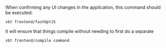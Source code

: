 When confirming any UI changes in the application, this command should be executed:

    sbt frontend/fastOptJS

It will ensure that things compile without needing to first do a separate

    sbt frontend/compile command
